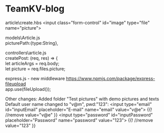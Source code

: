 # TeamKV-blog
article\create.hbs
&lt;input class="form-control" id="image" type="file" name="picture"&gt;

models\Article.js <br />
picturePath:{type:String},

controllers\article.js<br />
    createPost: (req, res) => {<br />
        let articleArgs = req.body;<br />
        let picture = req.files.picture;

express.js - new middleware https://www.npmjs.com/package/express-fileupload<br />
    app.use(fileUpload());

Other changes:
Added folder "Test pictures" with demo pictures and texts<br />
Default user name changed to "v@m", pwd:"123":
   &lt;input type="email" id="inputEmail" placeholder="E-mail" name="email" value="v@e"&gt; {{! //remove value="v@e" }}
   &lt;input type="password" id="inputPassword" placeholder="Password" name="password" value="123"&gt; {{! //remove value="123" }}
